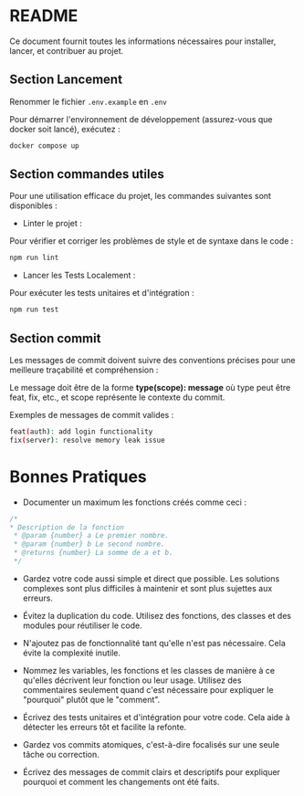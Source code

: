 
# README

Ce document fournit toutes les informations nécessaires pour installer, lancer, et contribuer au projet.


## Section Lancement

Renommer le fichier ``.env.example`` en ``.env``

Pour démarrer l'environnement de développement (assurez-vous que docker soit lancé), exécutez :

```bash
docker compose up
```

## Section commandes utiles

Pour une utilisation efficace du projet, les commandes suivantes sont disponibles :

- Linter le projet :

Pour vérifier et corriger les problèmes de style et de syntaxe dans le code :
```bash
npm run lint
```

- Lancer les Tests Localement :

Pour exécuter les tests unitaires et d'intégration :
```bash
npm run test
```

## Section commit

Les messages de commit doivent suivre des conventions précises pour une meilleure traçabilité et compréhension :

Le message doit être de la forme **type(scope): message** où type peut être feat, fix, etc., et scope représente le contexte du commit.

Exemples de messages de commit valides :

```bash
feat(auth): add login functionality
fix(server): resolve memory leak issue
```

# Bonnes Pratiques

- Documenter un maximum les fonctions créés comme ceci :
```js
/*
* Description de la fonction
 * @param {number} a Le premier nombre.
 * @param {number} b Le second nombre.
 * @returns {number} La somme de a et b.
 */
```

- Gardez votre code aussi simple et direct que possible. Les solutions complexes sont plus difficiles à maintenir et sont plus sujettes aux erreurs.

- Évitez la duplication du code. Utilisez des fonctions, des classes et des modules pour réutiliser le code.

- N'ajoutez pas de fonctionnalité tant qu'elle n'est pas nécessaire. Cela évite la complexité inutile.

- Nommez les variables, les fonctions et les classes de manière à ce qu'elles décrivent leur fonction ou leur usage. Utilisez des commentaires seulement quand c'est nécessaire pour expliquer le "pourquoi" plutôt que le "comment".

- Écrivez des tests unitaires et d'intégration pour votre code. Cela aide à détecter les erreurs tôt et facilite la refonte.

- Gardez vos commits atomiques, c'est-à-dire focalisés sur une seule tâche ou correction.

- Écrivez des messages de commit clairs et descriptifs pour expliquer pourquoi et comment les changements ont été faits.

